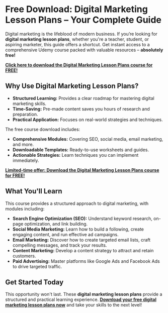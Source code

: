 # Free Download: Digital Marketing Lesson Plans – Your Complete Guide

Digital marketing is the lifeblood of modern business. If you’re looking for **digital marketing lesson plans**, whether you're a teacher, student, or aspiring marketer, this guide offers a shortcut. Get instant access to a comprehensive Udemy course packed with valuable resources – **absolutely free!**

[**Click here to download the Digital Marketing Lesson Plans course for FREE!**](https://udemywork.com/digital-marketing-lesson-plans)

## Why Use Digital Marketing Lesson Plans?
*   **Structured Learning:** Provides a clear roadmap for mastering digital marketing skills.
*   **Time-Saving:** Pre-made content saves you hours of research and preparation.
*   **Practical Application:** Focuses on real-world strategies and techniques.

The free course download includes:
*   **Comprehensive Modules:** Covering SEO, social media, email marketing, and more.
*   **Downloadable Templates:** Ready-to-use worksheets and guides.
*   **Actionable Strategies:** Learn techniques you can implement immediately.

[**Limited-time offer: Download the Digital Marketing Lesson Plans course for FREE!**](https://udemywork.com/digital-marketing-lesson-plans)

## What You'll Learn

This course provides a structured approach to digital marketing, with modules including:

*   **Search Engine Optimization (SEO):** Understand keyword research, on-page optimization, and link building.
*   **Social Media Marketing:** Learn how to build a following, create engaging content, and run effective ad campaigns.
*   **Email Marketing:** Discover how to create targeted email lists, craft compelling messages, and track your results.
*   **Content Marketing:** Develop a content strategy to attract and retain customers.
*   **Paid Advertising:** Master platforms like Google Ads and Facebook Ads to drive targeted traffic.

## Get Started Today

This opportunity won't last. These **digital marketing lesson plans** provide a structured and practical learning experience. **[Download your free digital marketing lesson plans now](https://udemywork.com/digital-marketing-lesson-plans)** and take your skills to the next level!
